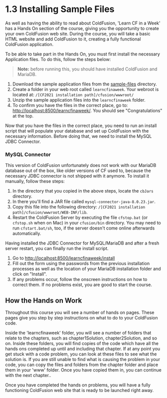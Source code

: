 # 1.3 Installing Sample Files

As well as having the ability to read about ColdFusion, 'Learn CF in a
Week' has a Hands On section of the course, giving you the opportunity
to create your own ColdFusion web site. During the course, you will take
a basic HTML website and add ColdFusion to it, creating a fully
functional ColdFusion application.

To be able to take part in the Hands On, you must first install the
necessary Application files. To do this, follow the steps below:

> **Note:** before running this, you should have installed ColdFusion and MariaDB.

1. Download the sample application files from the [sample-files](../../sample-files) directory.
1. Create a folder in your web root called ``learncfinaweek``. Your webroot is located at: ``/[CF2021 installation path]/cfusion/wwwroot/``
1. Unzip the sample application files into the ``learncfinaweek`` folder.
1. To confirm you have the files in the correct place, go to: <http://localhost:8500/learncfinaweek/>.
   You should see "Congratulations" at the top.


Now that you have the files in the correct place, you need to run an install script that 
will populate your database and set up ColdFusion with the necessary information. Before
doing that, we need to install the MySQL JDBC Connector.

### MySQL Connector

This version of ColdFusion unfortunately does not work with our MariaDB database
out of the box, like older versions of CF used to, because the necessary JDBC
connector is not shipped with it anymore. To install it manually, follow these steps:

1. In the directory that you copied in the above steps, locate the ``cbJars`` directory.
1. In there you'll find a JAR file called ``mysql-connector-java-8.0.23.jar``.
1. Copy this file into the following directory: ``/[CF2021 installation path]/cfusion/wwwroot/WEB-INF/lib``.
1. Restart the ColdFusion Server by executing the file ``cfstop.bat`` (or ``cfstop.sh`` when
   on Mac) in your ``cfusion/bin`` directory. You may need to run ``cfstart.bat/sh``, too, if the server
   doesn't come online afterwards automatically.
   
Having installed the JDBC Connector for MySQL/MariaDB and after a fresh server restart,
you can finally run the install script.

1. Go to <http://localhost:8500/learncfinaweek/install>
1. Fill out the form using the passwords from the previous installation processes
   as well as the location of your MariaDB installation folder and click on "Install".
1. If any problems occur, follow the onscreen instructions on how to correct them. If no problems exist, you are good to start the course.

## How the Hands on Work

Throughout this course you will see a number of hands on pages. These
pages give you step by step instructions on what to do to your
ColdFusion code.

Inside the 'learncfinaweek' folder, you will see a number of folders
that relate to the chapters, such as chapter1Solution, chapter2Solution,
and so on. Inside these folders, you will find copies of the code which
have all the hands ons completed up until and including that chapter. If
at any point you get stuck with a code problem, you can look at these
files to see what the solution is. If you are still unable to find what
is causing the problem in your code, you can copy the files and folders
from the chapter folder and place them in your 'www' folder. Once you
have copied them in, you can continue with the next chapter..

Once you have completed the hands on problems, you will have a fully
functioning ColdFusion web site that is ready to be launched right away.
